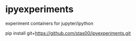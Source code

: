 # ipyexperiments
experiment containers for jupyter/ipython

pip install git+https://github.com/stas00/ipyexperiments.git

